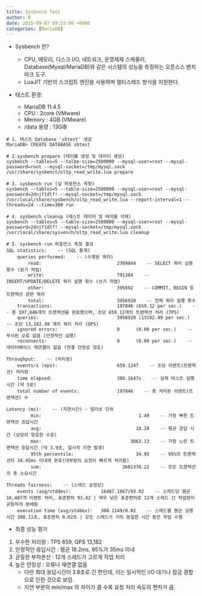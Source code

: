 ```yaml
---
title: Sysbench Test
author: B
date: 2025-09-07 09:53:00 +0900
categories: [MariaDB]
---
```


- Sysbench 란?
    - CPU, 메모리, 디스크 I/O, 네트워크, 운영체제 스케줄러, Database(Mysql/MariaDB)와 같은 시스템의 성능을 측정하는 오픈소스 벤치마크 도구.
    - LuaJIT 기반의 스크립트 엔진을 사용하며 멀티스레드 방식을 지원한다.

- 테스트 환경:
    - MariaDB 11.4.5
    - CPU : 2core (VMware)
    - Memory : 4GB (VMware)
    - /data 용량 : 13GiB

```shell
# 1. 테스트 Database 'sbtest' 생성
MariaDB> CREATE DATABASE sbtest

# 2.sysbench prepare (테이블 생성 및 데이터 생성)
sysbench --tables=5 --talbe-size=2500000 --mysql-user=root --mysql-password=root --mysql-socket=/tmp/mysql.sock /usr/share/sysbenct/oltp_read_write.lua prepare

# 3. sysbench run (싶 퍼포먼스 측정)
sysbench --tables=5 --table-size=2500000 --mysql-user=root --mysql-password=2dnjf1dlf! --mysql-socket=/tmp/mysql.sock /usr/local/share/sysbench/oltp_read_write.lua --report-interval=1 --threads=24 --time=300 run

# 4. sysbench cleanup (테스트 데이터 및 테이블 삭제)
sysbench --tables=5 --table-size=2500000 --mysql-user=root --mysql-password=2dnjf1dlf! --mysql-socket=/tmp/mysql.sock /usr/local/share/sysvench/oltp_read_write.lua cleanup

# 5. sysbench run 퍼포먼스 측정 결과
SQL statistics:    -- (SQL 통계)
    queries performed:    -- (수행된 쿼리)
        read:                            2769844    -- SELECT 쿼리 실행 횟수 (읽기 작업)
        write:                           791384    -- INSERT/UPDATE/DELETE 쿼리 실행 횟수 (쓰기 작업)
        other:                           395692    -- COMMIT, BEGIN 등 트랜잭션 관련 쿼리
        total:                           3956920    -- 전체 쿼리 실행 횟수
    transactions:                        197846 (659.12 per sec.)    -- 총 197,846개의 트랜잭션을 완료했으며, 초당 659.12개의 트랜잭션 처리 (TPS)
    queries:                             3956920 (13182.49 per sec.)    -- 초당 13,182.49 개의 쿼리 처리 (QPS)
    ignored errors:                      0      (0.00 per sec.)    -- 무시된 오류 없음 (안정적인 실행)
    reconnects:                          0      (0.00 per sec.)    -- 데이터베이스 재연결이 없음 (연결 안정성 양호)

Throughput:    -- (처리량)
    events/s (eps):                      659.1247    -- 초당 이벤트(트랜잭션) 처리량
    time elapsed:                        300.1647s    -- 실제 테스트 실행 시간 (약 5분)
    total number of events:              197846    -- 총 처리된 이벤트(트랜잭션) 수

Latency (ms):    -- (지연시간) - 밀리초 단위
         min:                                    1.40    -- 가장 빠른 트랜잭션 응답시간
         avg:                                   18.20    -- 평균 응답 시간 (상당히 양호한 수준)
         max:                                 3863.13    -- 가장 느린 트랜잭션 응답시간 (약 3.9초, 일시적 지연 발생)
         95th percentile:                       34.95    -- 95%의 트랜잭션이 34.95ms 이내에 완료(대부분의 요청이 빠르게 처리됨)
         sum:                              3601378.22    -- 모든 트랜잭션의 총 소요시간

Threads fairness:    -- (스레드 공정성)
    events (avg/stddev):           16487.1667/93.02    -- 스레드당 평균 16,487개 이벤트 처리, 표준편차 93.02 | 매우 낮은 표준편차로 12개 스레드 간 작업량이 균등하게 분배됨
    execution time (avg/stddev):   300.1149/0.02    -- 스레드별 평균 실행시간 300.11초, 표준편차 0.02초 | 모든 스레드가 거의 동일한 시간 동안 작업 수행
```

- 최종 성능 평가
1. 우수한 처리량 : TPS 659, QPS 13,182
2. 안정적인 응답시간 : 평균 18.2ms, 95%가 35ms 이내
3. 균등한 부하분산 : 12개 스레드가 고르게 작업 처리
4. 높은 안정성 : 오류나 재연결 없음
    - 다만 최대 응답시간이 3.8초로 긴 편인데, 이는 일시적인 I/O 대기나 잠금 경합으로 인한 것으로 보임.
    - 지연 부분의 min/max 의 차이가 클 수록 요청 처리 속도의 편차가 큼.